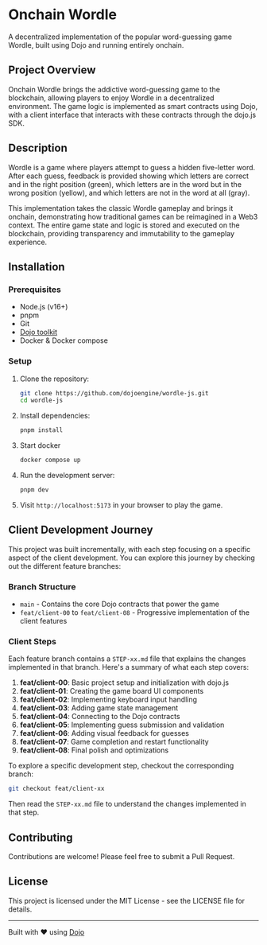 # Onchain Wordle

A decentralized implementation of the popular word-guessing game Wordle, built using Dojo and running entirely onchain.

## Project Overview

Onchain Wordle brings the addictive word-guessing game to the blockchain, allowing players to enjoy Wordle in a decentralized environment. The game logic is implemented as smart contracts using Dojo, with a client interface that interacts with these contracts through the dojo.js SDK.

## Description

Wordle is a game where players attempt to guess a hidden five-letter word. After each guess, feedback is provided showing which letters are correct and in the right position (green), which letters are in the word but in the wrong position (yellow), and which letters are not in the word at all (gray).

This implementation takes the classic Wordle gameplay and brings it onchain, demonstrating how traditional games can be reimagined in a Web3 context. The entire game state and logic is stored and executed on the blockchain, providing transparency and immutability to the gameplay experience.

## Installation

### Prerequisites
- Node.js (v16+)
- pnpm
- Git
- [Dojo toolkit](https://book.dojoengine.org/getting-started/quick-start.html)
- Docker & Docker compose

### Setup

1. Clone the repository:
   ```bash
   git clone https://github.com/dojoengine/wordle-js.git
   cd wordle-js
   ```

2. Install dependencies:
   ```bash
   pnpm install
   ```
3. Start docker
   ```bash
   docker compose up
   ```

4. Run the development server:
   ```bash
   pnpm dev
   ```

5. Visit `http://localhost:5173` in your browser to play the game.

## Client Development Journey

This project was built incrementally, with each step focusing on a specific aspect of the client development. You can explore this journey by checking out the different feature branches:

### Branch Structure

- `main` - Contains the core Dojo contracts that power the game
- `feat/client-00` to `feat/client-08` - Progressive implementation of the client features

### Client Steps

Each feature branch contains a `STEP-xx.md` file that explains the changes implemented in that branch. Here's a summary of what each step covers:

1. **feat/client-00**: Basic project setup and initialization with dojo.js
2. **feat/client-01**: Creating the game board UI components
3. **feat/client-02**: Implementing keyboard input handling
4. **feat/client-03**: Adding game state management
5. **feat/client-04**: Connecting to the Dojo contracts
6. **feat/client-05**: Implementing guess submission and validation
7. **feat/client-06**: Adding visual feedback for guesses
8. **feat/client-07**: Game completion and restart functionality
9. **feat/client-08**: Final polish and optimizations

To explore a specific development step, checkout the corresponding branch:
```bash
git checkout feat/client-xx
```

Then read the `STEP-xx.md` file to understand the changes implemented in that step.

## Contributing

Contributions are welcome! Please feel free to submit a Pull Request.

## License

This project is licensed under the MIT License - see the LICENSE file for details.

---

Built with ❤️ using [Dojo](https://dojoengine.org)
